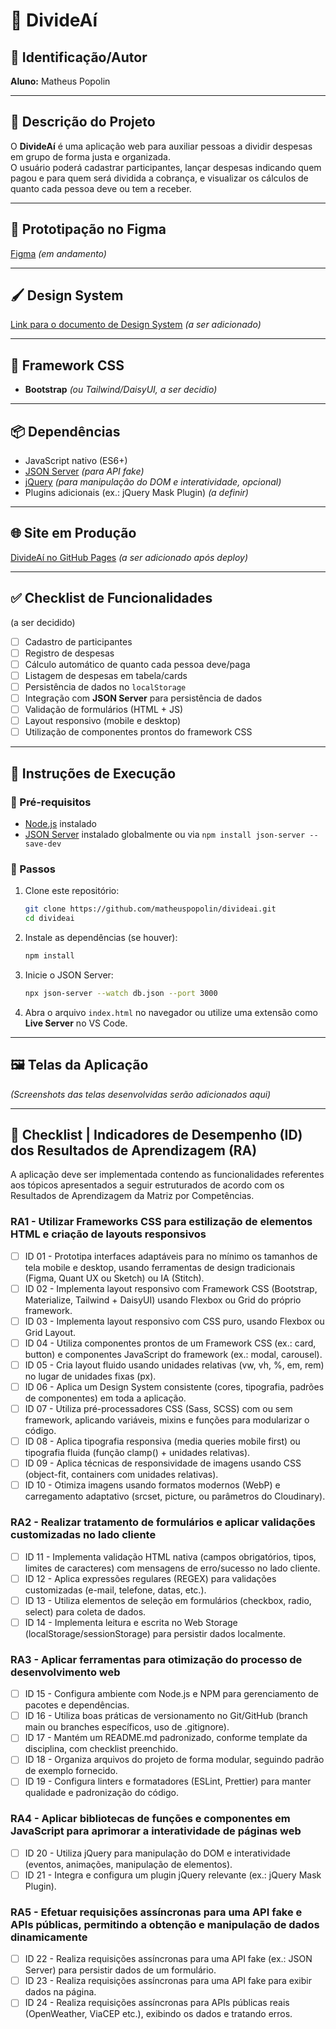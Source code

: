 # 💸 DivideAí

## 👤 Identificação/Autor
**Aluno:** Matheus Popolin  

---

## 📌 Descrição do Projeto
O **DivideAí** é uma aplicação web para auxiliar pessoas a dividir despesas em grupo de forma justa e organizada.  
O usuário poderá cadastrar participantes, lançar despesas indicando quem pagou e para quem será dividida a cobrança, e visualizar os cálculos de quanto cada pessoa deve ou tem a receber.  

---

## 🎨 Prototipação no Figma
[Figma](https://www.figma.com/design/OKYROVPyDKFA8HdsYDoStN/Divide-A%C3%AD?t=A6lNWIiGrLsfbSCH-1) *(em andamento)*  

---

## 🖌️ Design System
[Link para o documento de Design System](#) *(a ser adicionado)*  

---

## 🎨 Framework CSS
- **Bootstrap** *(ou Tailwind/DaisyUI, a ser decidio)*  

---

## 📦 Dependências
- JavaScript nativo (ES6+)  
- [JSON Server](https://github.com/typicode/json-server) *(para API fake)*  
- [jQuery](https://jquery.com/) *(para manipulação do DOM e interatividade, opcional)*  
- Plugins adicionais (ex.: jQuery Mask Plugin) *(a definir)*  

---

## 🌐 Site em Produção
[DivideAí no GitHub Pages](#) *(a ser adicionado após deploy)*  

---

## ✅ Checklist de Funcionalidades
(a ser decidido)
- [ ] Cadastro de participantes  
- [ ] Registro de despesas  
- [ ] Cálculo automático de quanto cada pessoa deve/paga  
- [ ] Listagem de despesas em tabela/cards  
- [ ] Persistência de dados no `localStorage`  
- [ ] Integração com **JSON Server** para persistência de dados  
- [ ] Validação de formulários (HTML + JS)  
- [ ] Layout responsivo (mobile e desktop)  
- [ ] Utilização de componentes prontos do framework CSS  

---

## 🚀 Instruções de Execução

### 🔹 Pré-requisitos
- [Node.js](https://nodejs.org/) instalado  
- [JSON Server](https://github.com/typicode/json-server) instalado globalmente ou via `npm install json-server --save-dev`  

### 🔹 Passos
1. Clone este repositório:
   ```bash
   git clone https://github.com/matheuspopolin/divideai.git
   cd divideai
   ```

2. Instale as dependências (se houver):
   ```bash
   npm install
   ```

3. Inicie o JSON Server:
   ```bash
   npx json-server --watch db.json --port 3000
   ```

4. Abra o arquivo `index.html` no navegador ou utilize uma extensão como **Live Server** no VS Code.  

---

## 🖼️ Telas da Aplicação
*(Screenshots das telas desenvolvidas serão adicionados aqui)*  

---

## 📖 Checklist | Indicadores de Desempenho (ID) dos Resultados de Aprendizagem (RA)

A aplicação deve ser implementada contendo as funcionalidades referentes aos tópicos apresentados a seguir estruturados de acordo com os Resultados de Aprendizagem da Matriz por Competências. 

### RA1 - Utilizar Frameworks CSS para estilização de elementos HTML e criação de layouts responsivos
- [ ] ID 01 - Prototipa interfaces adaptáveis para no mínimo os tamanhos de tela mobile e desktop, usando ferramentas de design tradicionais (Figma, Quant UX ou Sketch) ou IA (Stitch).  
- [ ] ID 02 - Implementa layout responsivo com Framework CSS (Bootstrap, Materialize, Tailwind + DaisyUI) usando Flexbox ou Grid do próprio framework.  
- [ ] ID 03 - Implementa layout responsivo com CSS puro, usando Flexbox ou Grid Layout.  
- [ ] ID 04 - Utiliza componentes prontos de um Framework CSS (ex.: card, button) e componentes JavaScript do framework (ex.: modal, carousel).  
- [ ] ID 05 - Cria layout fluido usando unidades relativas (vw, vh, %, em, rem) no lugar de unidades fixas (px).  
- [ ] ID 06 - Aplica um Design System consistente (cores, tipografia, padrões de componentes) em toda a aplicação.  
- [ ] ID 07 - Utiliza pré-processadores CSS (Sass, SCSS) com ou sem framework, aplicando variáveis, mixins e funções para modularizar o código.  
- [ ] ID 08 - Aplica tipografia responsiva (media queries mobile first) ou tipografia fluida (função clamp() + unidades relativas).  
- [ ] ID 09 - Aplica técnicas de responsividade de imagens usando CSS (object-fit, containers com unidades relativas).  
- [ ] ID 10 - Otimiza imagens usando formatos modernos (WebP) e carregamento adaptativo (srcset, picture, ou parâmetros do Cloudinary).  

### RA2 - Realizar tratamento de formulários e aplicar validações customizadas no lado cliente
- [ ] ID 11 - Implementa validação HTML nativa (campos obrigatórios, tipos, limites de caracteres) com mensagens de erro/sucesso no lado cliente.  
- [ ] ID 12 - Aplica expressões regulares (REGEX) para validações customizadas (e-mail, telefone, datas, etc.).  
- [ ] ID 13 - Utiliza elementos de seleção em formulários (checkbox, radio, select) para coleta de dados.  
- [ ] ID 14 - Implementa leitura e escrita no Web Storage (localStorage/sessionStorage) para persistir dados localmente.  

### RA3 - Aplicar ferramentas para otimização do processo de desenvolvimento web
- [ ] ID 15 - Configura ambiente com Node.js e NPM para gerenciamento de pacotes e dependências.  
- [ ] ID 16 - Utiliza boas práticas de versionamento no Git/GitHub (branch main ou branches específicos, uso de .gitignore).  
- [ ] ID 17 - Mantém um README.md padronizado, conforme template da disciplina, com checklist preenchido.  
- [ ] ID 18 - Organiza arquivos do projeto de forma modular, seguindo padrão de exemplo fornecido.  
- [ ] ID 19 - Configura linters e formatadores (ESLint, Prettier) para manter qualidade e padronização do código.  

### RA4 - Aplicar bibliotecas de funções e componentes em JavaScript para aprimorar a interatividade de páginas web
- [ ] ID 20 - Utiliza jQuery para manipulação do DOM e interatividade (eventos, animações, manipulação de elementos).  
- [ ] ID 21 - Integra e configura um plugin jQuery relevante (ex.: jQuery Mask Plugin).  

### RA5 - Efetuar requisições assíncronas para uma API fake e APIs públicas, permitindo a obtenção e manipulação de dados dinamicamente
- [ ] ID 22 - Realiza requisições assíncronas para uma API fake (ex.: JSON Server) para persistir dados de um formulário.  
- [ ] ID 23 - Realiza requisições assíncronas para uma API fake para exibir dados na página.  
- [ ] ID 24 - Realiza requisições assíncronas para APIs públicas reais (OpenWeather, ViaCEP etc.), exibindo os dados e tratando erros.  
